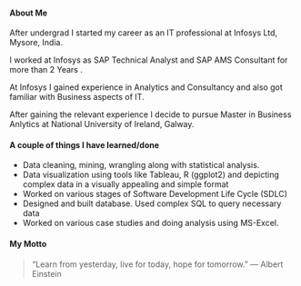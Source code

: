 
#### About Me

After undergrad I started my career as an IT professional at Infosys Ltd, Mysore, India.

I worked at Infosys as SAP Technical Analyst and SAP AMS Consultant for more than 2 Years .

At Infosys I gained experience in Analytics and Consultancy and also got familiar with Business aspects of IT.

After gaining the relevant experience I decide to pursue Master in Business Anlytics at National University of Ireland, Galway.


#### A couple of things I have learned/done


* Data cleaning, mining, wrangling along with statistical analysis.
* Data visualization using tools like Tableau, R (ggplot2) and depicting complex data in a visually appealing and simple format
* Worked on various stages of Software Development Life Cycle (SDLC)
*  Designed and built database. Used complex SQL to query necessary data
*  Worked on various case studies and doing analysis using MS-Excel.


#### My Motto  

>“Learn from yesterday, live for today, hope for tomorrow.”
― Albert Einstein

